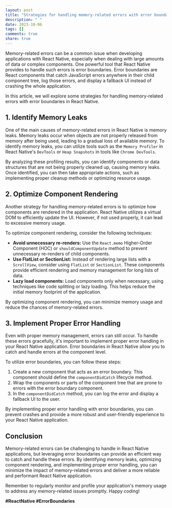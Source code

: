 ```yaml
---
layout: post
title: "Strategies for handling memory-related errors with error boundaries in React Native"
description: " "
date: 2023-10-06
tags: []
comments: true
share: true
---
```


Memory-related errors can be a common issue when developing applications with React Native, especially when dealing with large amounts of data or complex components. One powerful tool that React Native provides to handle such errors is error boundaries. Error boundaries are React components that catch JavaScript errors anywhere in their child component tree, log those errors, and display a fallback UI instead of crashing the whole application.

In this article, we will explore some strategies for handling memory-related errors with error boundaries in React Native.

## 1. Identify Memory Leaks

One of the main causes of memory-related errors in React Native is memory leaks. Memory leaks occur when objects are not properly released from memory after being used, leading to a gradual loss of available memory. To identify memory leaks, you can utilize tools such as the `Memory Profiler` in React Native's `DevTools` or `Heap Snapshots` in tools like `Chrome DevTools`.

By analyzing these profiling results, you can identify components or data structures that are not being properly cleaned up, causing memory leaks. Once identified, you can then take appropriate actions, such as implementing proper cleanup methods or optimizing resource usage.

## 2. Optimize Component Rendering

Another strategy for handling memory-related errors is to optimize how components are rendered in the application. React Native utilizes a virtual DOM to efficiently update the UI. However, if not used properly, it can lead to excessive memory usage.

To optimize component rendering, consider the following techniques:

- **Avoid unnecessary re-renders:** Use the `React.memo` Higher-Order Component (HOC) or `shouldComponentUpdate` method to prevent unnecessary re-renders of child components.
- **Use FlatList or SectionList:** Instead of rendering large lists with a `ScrollView`, consider using `FlatList` or `SectionList`. These components provide efficient rendering and memory management for long lists of data.
- **Lazy load components:** Load components only when necessary, using techniques like code splitting or lazy loading. This helps reduce the initial memory footprint of the application.

By optimizing component rendering, you can minimize memory usage and reduce the chances of memory-related errors.

## 3. Implement Proper Error Handling

Even with proper memory management, errors can still occur. To handle these errors gracefully, it's important to implement proper error handling in your React Native application. Error boundaries in React Native allow you to catch and handle errors at the component level.

To utilize error boundaries, you can follow these steps:

1. Create a new component that acts as an error boundary. This component should define the `componentDidCatch` lifecycle method.
2. Wrap the components or parts of the component tree that are prone to errors with the error boundary component.
3. In the `componentDidCatch` method, you can log the error and display a fallback UI to the user.

By implementing proper error handling with error boundaries, you can prevent crashes and provide a more robust and user-friendly experience to your React Native application.

## Conclusion

Memory-related errors can be challenging to handle in React Native applications, but leveraging error boundaries can provide an efficient way to catch and handle these errors. By identifying memory leaks, optimizing component rendering, and implementing proper error handling, you can minimize the impact of memory-related errors and deliver a more reliable and performant React Native application.

Remember to regularly monitor and profile your application's memory usage to address any memory-related issues promptly. Happy coding!

**#ReactNative #ErrorBoundaries**